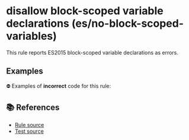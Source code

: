 # disallow block-scoped variable declarations (es/no-block-scoped-variables)

This rule reports ES2015 block-scoped variable declarations as errors.

## Examples

⛔ Examples of **incorrect** code for this rule:

<eslint-playground type="bad" code="/*eslint es/no-block-scoped-variables: error */
let a = 1
const b = 2
" />

## 📚 References

- [Rule source](https://github.com/mysticatea/eslint-plugin-es/blob/v1.3.0/lib/rules/no-block-scoped-variables.js)
- [Test source](https://github.com/mysticatea/eslint-plugin-es/blob/v1.3.0/tests/lib/rules/no-block-scoped-variables.js)

